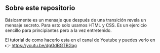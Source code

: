 ## Sobre este repositorio

Básicamente es un mensaje que después de una transición revela un mensaje secreto. Para esto solo usamos HTML y CSS. Es un ejercicio sencillo para principiantes pero a la vez entretenido. 

El tutorial de como hacerlo esta en el canal de Youtube y puedes verlo en 👉 https://youtu.be/dgGdBGTBGag